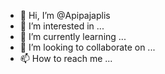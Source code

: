 - 👋 Hi, I’m @Apipajaplis
- 👀 I’m interested in ...
- 🌱 I’m currently learning ...
- 💞️ I’m looking to collaborate on ...
- 📫 How to reach me ...

<!---
Apipajaplis/Apipajaplis is a ✨ special ✨ repository because its `README.md` (this file) appears on your GitHub profile.
You can click the Preview link to take a look at your changes.
--->
